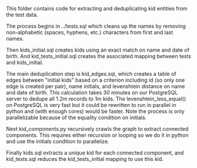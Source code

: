 This folder contains code for extracting and deduplicating kid entities from the test data.

The process begins in ../tests.sql which cleans up the names by removing non-alphabetic (spaces, hyphens, etc.) characters from first and last names. 

Then kids_initial.sql creates kids using an exact match on name and date of birth. And kid_tests_initial.sql creates the associated mapping between tests and kids_initial.

The main deduplication step is kid_edges.sql, which creates a table of edges between "initial kids" based on a criterion including id (so only one edge is created per pair), name initials, and levenshtein distance on name and date of birth. 
This calculation takes 30 minutes on our PostgreSQL server to dedupe all 1.2m records to 1m kids.
The levenshtein_less_equal() on PostgreSQL is very fast but it could be rewritten to run in parallel in python and (with enough cores) would be faster. Note the process is only parallelizable because of the equality condition on initials.

Next kid_components.py recursively crawls the graph to extract connected components.
This requires either recursion or looping so we do it in python and use the initials condition to parallelize.

Finally kids.sql extracts a unique kid for each connected component, and kid_tests.sql reduces the kid_tests_initial mapping to use this kid.
